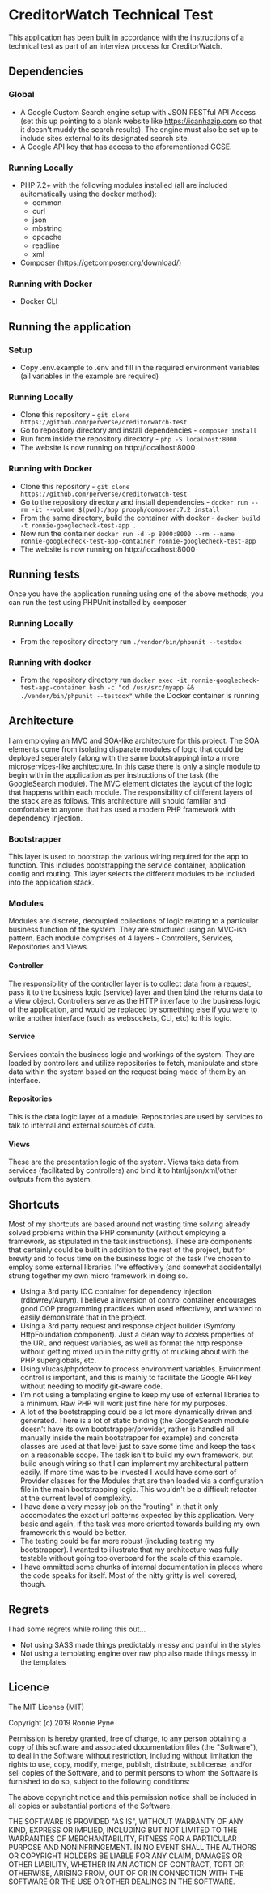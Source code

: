 # CreditorWatch Technical Test
This application has been built in accordance with the instructions of a technical test as part of an interview process for CreditorWatch.

## Dependencies

### Global
* A Google Custom Search engine setup with JSON RESTful API Access (set this up pointing to a blank website like https://icanhazip.com so that it doesn't muddy the search results). The engine must also be set up to include sites external to its designated search site.
* A Google API key that has access to the aforementioned GCSE.

### Running Locally
* PHP 7.2+ with the following modules installed (all are included auitomatically using the docker method):
    * common
    * curl
    * json
    * mbstring
    * opcache
    * readline
    * xml
* Composer (https://getcomposer.org/download/)

### Running with Docker
* Docker CLI

## Running the application

### Setup
* Copy .env.example to .env and fill in the required environment variables (all variables in the example are required)

### Running Locally
* Clone this repository - `git clone https://github.com/perverse/creditorwatch-test`
* Go to repository directory and install dependencies - `composer install`
* Run from inside the repository directory - `php -S localhost:8000`
* The website is now running on http://localhost:8000

### Running with Docker
* Clone this repository - `git clone https://github.com/perverse/creditorwatch-test`
* Go to the repository directory and install dependencies - `docker run --rm -it --volume $(pwd):/app prooph/composer:7.2 install`
* From the same directory, build the container with docker - `docker build -t ronnie-googlecheck-test-app .`
* Now run the container `docker run -d -p 8000:8000 --rm --name ronnie-googlecheck-test-app-container ronnie-googlecheck-test-app`
* The website is now running on http://localhost:8000

## Running tests
Once you have the application running using one of the above methods, you can run the test using PHPUnit installed by composer

### Running Locally
* From the repository directory run `./vendor/bin/phpunit --testdox`

### Running with docker
* From the repository directory run `docker exec -it ronnie-googlecheck-test-app-container bash -c "cd /usr/src/myapp && ./vendor/bin/phpunit --testdox"` while the Docker container is running

## Architecture
I am employing an MVC and SOA-like architecture for this project. The SOA elements come from isolating disparate modules of logic that could be deployed seperately (along with the same bootstrapping) into a more microservices-like architecture. In this case there is only a single module to begin with in the application as per instructions of the task (the GoogleSearch module). The MVC element dictates the layout of the logic that happens within each module. The responsibility of different layers of the stack are as follows. This architecture will should familiar and comfortable to anyone that has used a modern PHP framework with dependency injection.

### Bootstrapper
This layer is used to bootstrap the various wiring required for the app to function. This includes bootstrapping the service container, application config and routing. This layer selects the different modules to be included into the application stack.

### Modules
Modules are discrete, decoupled collections of logic relating to a particular business function of the system. They are structured using an MVC-ish pattern. Each module comprises of 4 layers - Controllers, Services, Repositories and Views.

#### Controller
The responsibility of the controller layer is to collect data from a request, pass it to the business logic (service) layer and then bind the returns data to a View object. Controllers serve as the HTTP interface to the business logic of the application, and would be replaced by something else if you were to write another interface (such as websockets, CLI, etc) to this logic.

#### Service
Services contain the business logic and workings of the system. They are loaded by controllers and utilize repositories to fetch, manipulate and store data within the system based on the request being made of them by an interface.

#### Repositories
This is the data logic layer of a module. Repositories are used by services to talk to internal and external sources of data.

#### Views
These are the presentation logic of the system. Views take data from services (facilitated by controllers) and bind it to html/json/xml/other outputs from the system.

## Shortcuts
Most of my shortcuts are based around not wasting time solving already solved problems within the PHP community (without employing a framework, as stipulated in the task instructions). These are components that certainly could be built  in addition to the rest of the project, but for brevity and to focus time on the business logic of the task I've chosen to employ some external libraries. I've effectively (and somewhat accidentally) strung together my own micro framework in doing so.
* Using a 3rd party IOC container for dependency injection (rdlowrey/Auryn). I believe a inversion of control container encourages good OOP programming practices when used effectively, and wanted to easily demonstrate that in the project.
* Using a 3rd party request and response object builder (Symfony HttpFoundation component). Just a clean way to access properties of the URL and request variables, as well as format the http response without getting mixed up in the nitty gritty of mucking about with the PHP superglobals, etc.
* Using vlucas/phpdotenv to process environment variables. Environment control is important, and this is mainly to facilitate the Google API key without needing to modify git-aware code.
* I'm not using a templating engine to keep my use of external libraries to a minimum. Raw PHP will work just fine here for my purposes.
* A lot of the bootstrapping could be a lot more dynamically driven and generated. There is a lot of static binding (the GoogleSearch module doesn't have its own bootstrapper/provider, rather is handled all manually inside the main bootstrapper for example) and concrete classes are used at that level just to save some time and keep the task on a reasonable scope. The task isn't to build my own framework, but build enough wiring so that I can implement my architectural pattern easily. If more time was to be invested I would have some sort of Provider classes for the Modules that are then loaded via a configuration file in the main bootstrapping logic. This wouldn't be a difficult refactor at the current level of complexity.
* I have done a very messy job on the "routing" in that it only accomodates the exact url patterns expected by this application. Very basic and again, if the task was more oriented towards building my own framework this would be better.
* The testing could be far more robust (including testing my bootstrapper). I wanted to illustrate that my architecture was fully testable without going too overboard for the scale of this example.
* I have ommitted some chunks of internal documentation in places where the code speaks for itself. Most of the nitty gritty is well covered, though.

## Regrets
I had some regrets while rolling this out...
* Not using SASS made things predictably messy and painful in the styles
* Not using a templating engine over raw php also made things messy in the templates

## Licence
The MIT License (MIT)

Copyright (c) 2019 Ronnie Pyne

Permission is hereby granted, free of charge, to any person obtaining a copy of this software and associated documentation files (the "Software"), to deal in the Software without restriction, including without limitation the rights to use, copy, modify, merge, publish, distribute, sublicense, and/or sell copies of the Software, and to permit persons to whom the Software is furnished to do so, subject to the following conditions:

The above copyright notice and this permission notice shall be included in all copies or substantial portions of the Software.

THE SOFTWARE IS PROVIDED "AS IS", WITHOUT WARRANTY OF ANY KIND, EXPRESS OR IMPLIED, INCLUDING BUT NOT LIMITED TO THE WARRANTIES OF MERCHANTABILITY, FITNESS FOR A PARTICULAR PURPOSE AND NONINFRINGEMENT. IN NO EVENT SHALL THE AUTHORS OR COPYRIGHT HOLDERS BE LIABLE FOR ANY CLAIM, DAMAGES OR OTHER LIABILITY, WHETHER IN AN ACTION OF CONTRACT, TORT OR OTHERWISE, ARISING FROM, OUT OF OR IN CONNECTION WITH THE SOFTWARE OR THE USE OR OTHER DEALINGS IN THE SOFTWARE.